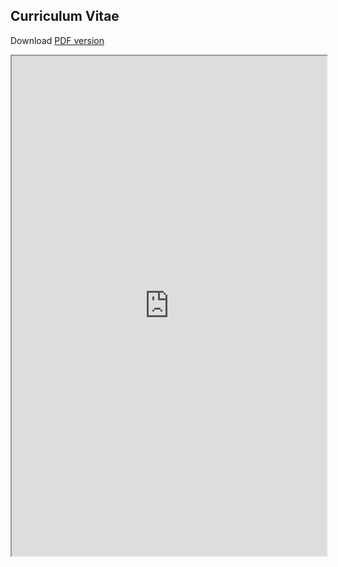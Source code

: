 ## Curriculum Vitae 

Download [PDF version](./_static/aabiddanda_cv.pdf) 

<div>
  <iframe id="inlineFrameExample"
      title="Inline Frame Example"
      width=100%
      height=800px
      border=0pt
      src="https://aabiddanda.github.io/_static/aabiddanda_cv.pdf">
  </iframe>
</div>